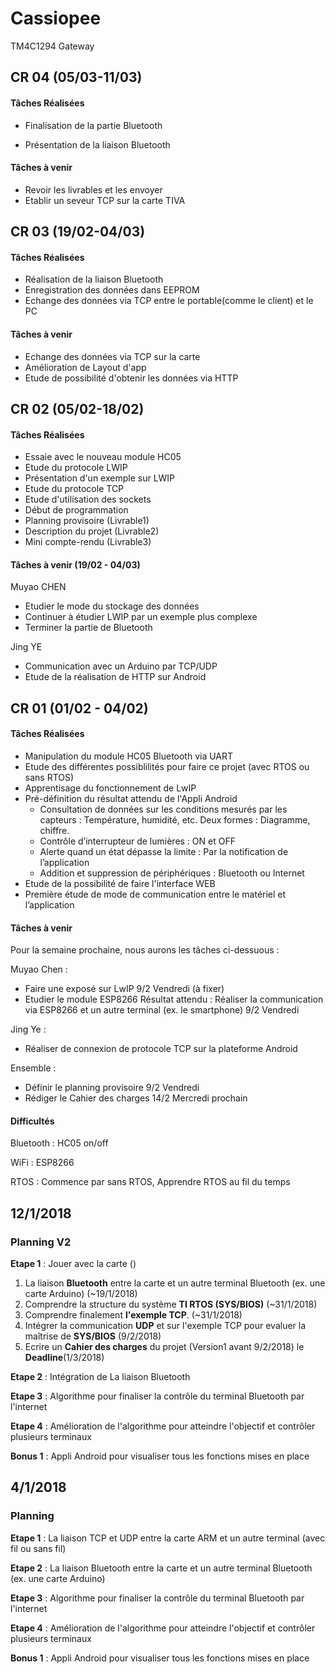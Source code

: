 # Cassiopee
TM4C1294 Gateway

## CR 04 (05/03-11/03)

#### Tâches Réalisées

- Finalisation de la partie Bluetooth


- Présentation de la liaison Bluetooth

#### Tâches à venir

- Revoir les livrables et les envoyer
- Etablir un seveur TCP sur la carte TIVA



## CR 03 (19/02-04/03)

#### Tâches Réalisées
- Réalisation de la liaison Bluetooth
- Enregistration des données dans EEPROM
- Echange des données via TCP entre le portable(comme le client) et le PC


#### Tâches à venir
- Echange des données via TCP sur la carte
- Amélioration de Layout d'app
- Etude de possibilité d'obtenir les données via HTTP



## CR 02 (05/02-18/02)

#### Tâches Réalisées

- Essaie avec le nouveau module HC05
- Etude du protocole LWIP
- Présentation d'un exemple sur LWIP
- Etude du protocole TCP
- Etude d'utilisation des sockets
- Début de programmation
- Planning provisoire (Livrable1)
- Description du projet (Livrable2)
- Mini compte-rendu (Livrable3)



#### Tâches à venir (19/02 - 04/03)

Muyao CHEN

- Etudier le mode du stockage des données
- Continuer à étudier LWIP par un exemple plus complexe
- Terminer la partie de Bluetooth

Jing YE
- Communication avec un Arduino par TCP/UDP
- Etude de la réalisation de HTTP sur Android


## CR 01 (01/02 - 04/02)

#### Tâches Réalisées

- Manipulation du module HC05 Bluetooth via UART 
- Etude des différentes possiblilités pour faire ce projet (avec RTOS ou sans RTOS)
- Apprentisage du fonctionnement de LwIP
- Pré-définition du résultat attendu de l'Appli Android
  - Consultation de données sur les conditions mesurés par les capteurs : Température, humidité, etc. Deux formes : Diagramme, chiffre.
  - Contrôle d’interrupteur de lumières : ON et OFF
  - Alerte quand un état dépasse la limite : Par la notification de l’application
  - Addition et suppression de périphériques : Bluetooth ou Internet  
- Etude de la possibilité de faire l'interface WEB 
- Première étude de mode de communication entre le matériel et l’application

#### Tâches à venir

Pour la semaine prochaine, nous aurons les tâches ci-dessuous : 

Muyao Chen : 

- Faire une exposé sur LwIP 	9/2 Vendredi (à fixer)
- Etudier le module ESP8266 Résultat attendu : Réaliser la communication via ESP8266 et un autre terminal (ex. le smartphone)    9/2 Vendredi

Jing Ye : 

- Réaliser de connexion de protocole TCP sur la plateforme Android

Ensemble :

- Définir le planning provisoire	9/2 Vendredi
- Rédiger le Cahier des charges    14/2 Mercredi prochain 

#### Difficultés

Bluetooth : HC05 on/off

WiFi : ESP8266

RTOS : Commence par sans RTOS, Apprendre RTOS au fil du temps 



## 12/1/2018

### Planning V2

**Etape 1** : Jouer avec la carte ()

1. La liaison **Bluetooth** entre la carte et un autre terminal Bluetooth (ex. une carte Arduino) (~19/1/2018)
2. Comprendre la structure du système **TI RTOS (SYS/BIOS)**  (~31/1/2018)
3. Comprendre finalement **l'exemple TCP**. (~31/1/2018)
4. Intégrer la communication **UDP** et sur l'exemple TCP pour evaluer la maîtrise de **SYS/BIOS** (9/2/2018)
5. Ecrire un **Cahier des charges** du projet (Version1 avant 9/2/2018) le **Deadline**(1/3/2018)

**Etape 2** : Intégration de La liaison Bluetooth

**Etape 3** : Algorithme pour finaliser la contrôle du terminal Bluetooth par l'internet

**Etape 4** : Amélioration de l'algorithme pour atteindre l'objectif et contrôler plusieurs terminaux

**Bonus 1** : Appli Android pour visualiser tous les fonctions mises en place



## 4/1/2018

### Planning
**Etape 1** : La liaison TCP et UDP entre la carte ARM et un autre terminal (avec fil ou sans fil)

**Etape 2** : La liaison Bluetooth entre la carte et un autre terminal Bluetooth (ex. une carte Arduino)

**Etape 3** : Algorithme pour finaliser la contrôle du terminal Bluetooth par l'internet

**Etape 4** : Amélioration de l'algorithme pour atteindre l'objectif et contrôler plusieurs terminaux

**Bonus 1** : Appli Android pour visualiser tous les fonctions mises en place
